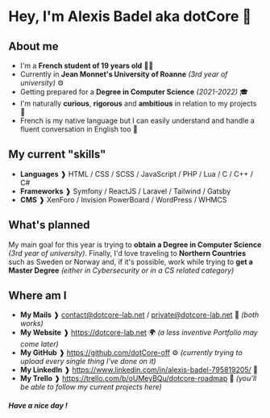 # Hey, I'm Alexis Badel aka dotCore 👋

## About me 
- I'm a __French student of 19 years old__ 👨‍🎓
- Currently in __Jean Monnet's University of Roanne__ _(3rd year of university)_ ⚙️
- Getting prepared for a __Degree in Computer Science__ _(2021-2022)_ 🎓
- I'm naturally __curious__, __rigorous__ and __ambitious__ in relation to my projects 👤
- French is my native language but I can easily understand and handle a fluent conversation in English too 💬

## My current "skills" 
- __Languages__ ❱ HTML / CSS / SCSS / JavaScript / PHP / Lua / C / C++ / C#
- __Frameworks__ ❱ Symfony / ReactJS / Laravel / Tailwind / Gatsby
- __CMS__ ❱ XenForo / Invision PowerBoard / WordPress / WHMCS

## What's planned 
My main goal for this year is trying to __obtain a Degree in Computer Science__ _(3rd year of university)_.
Finally, I'd love traveling to __Northern Countries__ such as Sweden or Norway and, if it's possible, work while trying to __get a Master Degree__ _(either in Cybersecurity or in a CS related category)_

## Where am I 
- __My Mails__ ❱ contact@dotcore-lab.net / private@dotcore-lab.net 📧 _(both works)_
- __My Website__ ❱ https://dotcore-lab.net 🌍 _(a less inventive Portfolio may come later)_
- __My GitHub__ ❱ https://github.com/dotCore-off ⚙️ _(currently trying to upload every single thing I've done on it)_
- __My LinkedIn__ ❱ https://www.linkedin.com/in/alexis-badel-795819205/ 📑
- __My Trello__ ❱ https://trello.com/b/oUMeyBQu/dotcore-roadmap 📆 _(you'll be able to follow my current projects here)_


##### Have a nice day !
